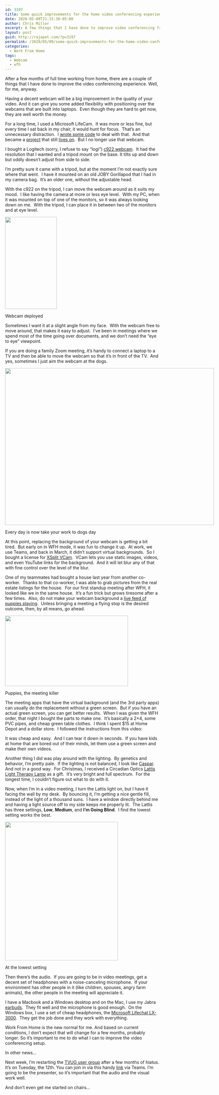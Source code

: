 ```yaml
---
id: 3197
title: Some quick improvements for the home video conferencing experience
date: 2020-05-09T21:15:30-05:00
author: Chris Miller
excerpt: A few things that I have done to improve video conferencing from home.
layout: post
guid: http://rajapet.com/?p=3197
permalink: /2020/05/09/some-quick-improvements-for-the-home-video-conferencing-experience/
categories:
  - Work From Home
tags:
  - Webcam
  - wfh
---
```

After a few months of full time working from home, there are a couple of things that I have done to improve the video conferencing experience. Well, for me, anyway.

Having a decent webcam will be a big improvement in the quality of your video. And it can give you some added flexibility with positioning over the webcams that are built into laptops.  Even though they are hard to get now, they are well worth the money.

For a long time, I used a Microsoft LifeCam.  It was more or less fine, but every time I sat back in my chair, it would hunt for focus.  That&#8217;s an unnecessary distraction.  I [wrote some code](https://rajapet.com/2018/04/05/focusuf-or-how-to-turn-off-the-autofocus-setting-of-the-lifecam-hd-5000-webcam/) to deal with that.  And that became a [project](https://rajapet.com/2020/03/20/return-to-focusuf/) that still [lives on](https://rajapet.com/2020/04/26/why-i-like-working-on-open-source-back-to-focusuf/).  But I no longer use that webcam.

I bought a Logitech (sorry, I refuse to say &#8220;logi&#8221;) [c922 webcam](https://www.logitech.com/en-us/product/c922-pro-stream-webcam).  It had the resolution that I wanted and a tripod mount on the base. It tilts up and down but oddly doesn&#8217;t adjust from side to side.

I&#8217;m pretty sure it came with a tripod, but at the moment I&#8217;m not exactly sure where that went.  I have it mounted on an old JOBY Gorillapod that I had in my camera bag.  It&#8217;s an older one, without the adjustable head. 

With the c922 on the tripod, I can move the webcam around as it suits my mood.  I like having the camera at more or less eye level.  With my PC, when it was mounted on top of one of the monitors, so it was always looking down on me.  With the tripod, I can place it in between two of the monitors and at eye level.

<div style="width: 178px" class="wp-caption aligncenter">
  <img loading="lazy" class="size-medium" src="https://i1.wp.com/photos.smugmug.com/Blog/n-zwT5d/2020/i-Lfnmz2Z/0/0ba38752/S/c922_joby-S.jpg?resize=168%2C299&#038;ssl=1" width="168" height="299"  />
  
  <p class="wp-caption-text">
    Webcam deployed
  </p>
</div>

Sometimes I want it at a slight angle from my face.  With the webcam free to move around, that makes it easy to adjust.  I&#8217;ve been in meetings where we spend most of the time going over documents, and we don&#8217;t need the &#8220;eye to eye&#8221; viewpoint.

If you are doing a family Zoom meeting, it&#8217;s handy to connect a laptop to a TV and then be able to move the webcam so that it&#8217;s in front of the TV.  And yes, sometimes I just aim the webcam at the dogs.

<div style="width: 810px" class="wp-caption aligncenter">
  <img loading="lazy" class="size-medium" src="https://i0.wp.com/photos.smugmug.com/Blog/n-zwT5d/2020/i-tWCRTqF/0/9476e2dc/L/Dogs-L.jpg?resize=680%2C510&#038;ssl=1" width="680" height="510"  />
  
  <p class="wp-caption-text">
    Every day is now take your work to dogs day
  </p>
</div>

At this point, replacing the background of your webcam is getting a bit tired.  But early on in WFH mode, it was fun to change it up.  At work, we use Teams, and back in March, it didn&#8217;t support virtual backgrounds.  So I bought a license for [XSplit VCam](https://www.xsplit.com/vcam).  VCam lets you use static images, videos, and even YouTube links for the background.  And it will let blur any of that with fine control over the level of the blur.

One of my teammates had bought a house last year from another co-worker.  Thanks to that co-worker, I was able to grab pictures from the real estate listings for the house.  For our first standup meeting after WFH, it looked like we in the same house.  It&#8217;s a fun trick but grows tiresome after a few times.  Also, do not make your webcam background a [live feed of puppies playing](https://www.youtube.com/results?search_query=live+puppies+stream).  Unless bringing a meeting a flying stop is the desired outcome, then, by all means, go ahead.

<div style="width: 410px" class="wp-caption aligncenter">
  <img loading="lazy" class="size-medium" src="https://i1.wp.com/photos.smugmug.com/Blog/n-zwT5d/2020/i-Xk8F6GW/0/9ed23b79/S/Puppies-S.gif?resize=400%2C229&#038;ssl=1" width="400" height="229"  />
  
  <p class="wp-caption-text">
    Puppies, the meeting killer
  </p>
</div>

The meeting apps that have the virtual background (and the 3rd party apps) can usually do the replacement without a green screen.  But if you have an actual green screen, you can get better results.  When I was given the WFH order, that night I bought the parts to make one.  It&#8217;s basically a 2&#215;4, some PVC pipes, and cheap green table clothes.  I think I spent $15 at Home Depot and a dollar store.  I followed the instructions from this video:

<div class="jetpack-video-wrapper">
  <span class="embed-youtube" style="text-align:center; display: block;"></span>
</div>

It was cheap and easy.  And I can tear it down in seconds.  If you have kids at home that are bored out of their minds, let them use a green screen and make their own videos.

Another thing I did was play around with the lighting.  By genetics and behavior, I&#8217;m pretty pale.  If the lighting is not balanced, I look like [Caspar](https://www.youtube.com/watch?v=tGr35i1JfCg).  And not in a good way.  For Christmas, I received a Circadian Optics [Lattis Light Therapy Lamp](https://www.circadianoptics.com/product/lattis) as a gift.  It&#8217;s very bright and full spectrum.  For the longest time, I couldn&#8217;t figure out what to do with it.

Now, when I&#8217;m in a video meeting, I turn the Lattis light on, but I have it facing the wall by my desk.  By bouncing it, I&#8217;m getting a nice gentle fill, instead of the light of a thousand suns.  I have a window directly behind me and having a light source off to my side keeps me properly lit.  The Lattis has three settings, **Low**, **Medium**, and **I&#8217;m Going Blind**.  I find the lowest setting works the best.

<div style="width: 377px" class="wp-caption aligncenter">
  <img loading="lazy" class="size-medium" src="https://i1.wp.com/photos.smugmug.com/Blog/n-zwT5d/2020/i-hX7WBbV/0/6471ad03/M/LattisLight-M.jpg?resize=367%2C450&#038;ssl=1" width="367" height="450"  />
  
  <p class="wp-caption-text">
    At the lowest setting
  </p>
</div>

Then there&#8217;s the audio.  If you are going to be in video meetings, get a decent set of headphones with a noise-canceling microphone.  If your environment has other people in it (like children, spouses, angry farm animals), the other people in the meeting will appreciate it.  

I have a Macbook and a Windows desktop and on the Mac, I use my Jabra [earbuds](https://www.jabra.com/bluetooth-headsets/jabra-elite-active-65t).  They fit well and the microphone is good enough.  On the Windows box, I use a set of cheap headphones, the [Microsoft Lifechat LX-3000](https://www.amazon.com/Microsoft-LifeChat-LX-3000-Headset-JUG-00013/dp/B00906E03I).  They get the job done and they work with everything.

Work From Home is the new normal for me. And based on current conditions, I don&#8217;t expect that will change for a few months, probably longer. So it&#8217;s important to me to do what I can to improve the video conferencing setup. 

In other news&#8230;

Next week, I&#8217;m restarting the [TVUG user group](https://www.meetup.com/TechValleyNETUserGroup/) after a few months of hiatus. It&#8217;s on Tuesday, the 12th. You can join in via this handy [link](https://www.meetup.com/TechValleyNETUserGroup/events/270177755/) via Teams. I&#8217;m going to be the presenter, so it&#8217;s important that the audio and the visual work well.

And don&#8217;t even get me started on chairs&#8230;